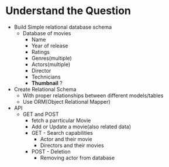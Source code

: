 # Understand the Question

- Build Simple relational database schema
  - Database of movies
    - Name
    - Year of release
    - Ratings
    - Genres(multiple)
    - Actors(multiple)
    - Director
    - Technicians
    - **Thumbnail** ?
- Create Relational Schema
  - With proper relationships between different models/tables
  - Use ORM(Object Relational Mapper)
- API
  - GET and POST
    - fetch a parrticular Movie
    - Add or Update a movie(also related data)
    - GET - Search capabilities
      - Actor and their movie
      - Directors and their movies
    - POST - Deletion
      - Removing actor from database
